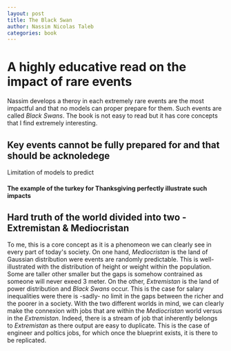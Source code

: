 ```yaml
---
layout: post
title: The Black Swan
author: Nassim Nicolas Taleb
categories: book
---
```


# A highly educative read on the impact of rare events

Nassim develops a theroy in each extremely rare events are the most impactful and that no models can proper prepare for them. Such events are called *Black Swans*.
The book is not easy to read but it has core concepts that I find extremely interesting. 

## Key events cannot be fully prepared for and that should be acknoledege
Limitation of models to predict

#### The example of the turkey for Thanksgiving perfectly illustrate such impacts


## Hard truth of the world divided into two - Extremistan & Mediocristan
To me, this is a core concept as it is a phenomeon we can clearly see in every part of today's society.
On one hand, *Mediocristan* is the land of Gaussian distribution were events are randomly predictable. This is well-illustrated with the distribution of height or weight within the population. Some are taller other smaller but the gaps is somehow contrained as someone will never exeed 3 meter. 
On the other, *Extremistan* is the land of power distribution and *Black Swans* occur. This is the case for salary inequalities were there is -sadly- no limit in the gaps between the richer and the poorer in a society.
With the two different worlds in mind, we can clearly make the connexion with jobs that are within the *Mediocristan* world versus in the *Extremistan*. Indeed, there is a stream of job that inherently belongs to *Extremistan* as there output are easy to duplicate. This is the case of engineer and poltics jobs, for which once the blueprint exists, it is there to be replicated. 
